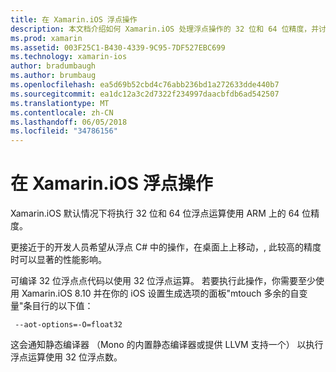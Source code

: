 ```yaml
---
title: 在 Xamarin.iOS 浮点操作
description: 本文档介绍如何 Xamarin.iOS 处理浮点操作的 32 位和 64 位精度，并讨论关联对性能的影响。
ms.prod: xamarin
ms.assetid: 003F25C1-B430-4339-9C95-7DF527EBC699
ms.technology: xamarin-ios
author: bradumbaugh
ms.author: brumbaug
ms.openlocfilehash: ea5d69b52cbd4c76abb236bd1a272633dde440b7
ms.sourcegitcommit: ea1dc12a3c2d7322f234997daacbfdb6ad542507
ms.translationtype: MT
ms.contentlocale: zh-CN
ms.lasthandoff: 06/05/2018
ms.locfileid: "34786156"
---
```

# <a name="floating-point-operations-in-xamarinios"></a>在 Xamarin.iOS 浮点操作

Xamarin.iOS 默认情况下将执行 32 位和 64 位浮点运算使用 ARM 上的 64 位精度。  

更接近于的开发人员希望从浮点 C# 中的操作，在桌面上上移动，, 此较高的精度时可以显著的性能影响。

可编译 32 位浮点点代码以使用 32 位浮点运算。  若要执行此操作，你需要至少使用 Xamarin.iOS 8.10 并在你的 iOS 设置生成选项的面板"mtouch 多余的自变量"条目行的以下值：

     --aot-options=-O=float32

这会通知静态编译器 （Mono 的内置静态编译器或提供 LLVM 支持一个） 以执行浮点运算使用 32 位浮点数。
